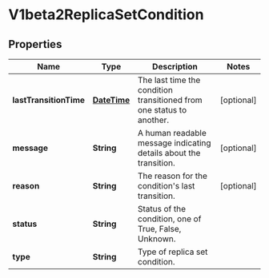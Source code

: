 
# V1beta2ReplicaSetCondition

## Properties
Name | Type | Description | Notes
------------ | ------------- | ------------- | -------------
**lastTransitionTime** | [**DateTime**](DateTime.md) | The last time the condition transitioned from one status to another. |  [optional]
**message** | **String** | A human readable message indicating details about the transition. |  [optional]
**reason** | **String** | The reason for the condition&#39;s last transition. |  [optional]
**status** | **String** | Status of the condition, one of True, False, Unknown. | 
**type** | **String** | Type of replica set condition. | 



